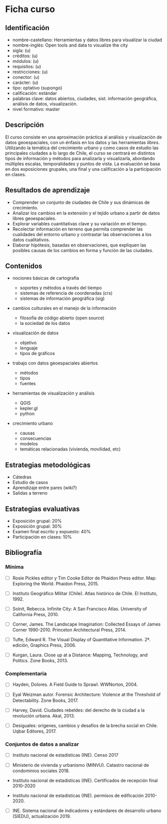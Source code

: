 # Ficha curso

## Identificación

- nombre-castellano: Herramientas y datos libres para visualizar la ciudad
- nombre-inglés: Open tools and data to visualize the city
- sigla: (u)
- créditos: (u)
- módulos: (u)
- requisitos: (u)
- restricciones: (u)
- conector: (u)
- carácter: (u)
- tipo: optativo (supongo)
- calificación: estándar
- palabras clave: datos abiertos, ciudades, sist. información geográfica, análisis de datos, visualización.
- nivel formativo: master

## Descripción

<!-- 120*6 = 720 caracteres o 20*6 = 120 palabras-->
El curso consiste en una aproximación práctica al análisis y visualización de datos geoespaciales, con un énfasis en los datos y las herramientas *libres*.
Utilizando la temática del crecimiento urbano y como casos de estudio las principales ciudades a lo largo de Chile, el curso se centrará en distintos tipos de información y métodos para analizarla y visualizarla, abordando múltiples escalas, temporalidades y puntos de vista.
La evaluación se basa en dos exposiciones grupales, una final y una calificación a la participación en clases.

## Resultados de aprendizaje

- Comprender un conjunto de ciudades de Chile y sus dinámicas de crecimiento.
- Analizar los cambios en la extensión y el tejido urbano a partir de datos libres geoespaciales.
- Explorar variables cuantitativas clave y su variación en el tiempo.
- Recolectar información en terreno que permita comprender las cualidades del entorno urbano y contrastar las observaciones a los datos cualitativos.
- Elaborar hipótesis, basadas en observaciones, que expliquen las posibles causas de los cambios en forma y función de las ciudades.

<!-- - Experimentar con el lenguaje de programación Python sobre los datos urbanos recolectados o generados. -->

## Contenidos

- nociones básicas de cartografía
  - soportes y métodos a través del tiempo
  - sistemas de referencia de coordenadas (crs)
  - sistemas de información geográfica (sig)

- cambios culturales en el manejo de la información
  - filosofía de código abierto (open source)
  - la sociedad de los datos

- visualización de datos
  - objetivo
  - lenguaje
  - tipos de gráficos

- trabajo con datos geoespaciales abiertos
  - métodos
  - tipos
  - fuentes

- herramientas de visualización y análisis
  - QGIS
  - kepler.gl
  - python

- crecimiento urbano
  - causas
  - consecuencias
  - modelos
  - temáticas relacionadas (vivienda, movilidad, etc)

## Estrategias metodológicas

- Cátedras
- Estudio de casos
- Aprendizaje entre pares (wiki?)
- Salidas a terreno

## Estrategias evaluativas

- Exposición grupal: 20%
- Exposición grupal: 30%
- Examen final escrito y expuesto: 40%
- Participación en clases: 10%

<!-- El examen final es individual y la idea es que los alumnos escriban un ensayo relacionando la ciudad que investigaron en grupo con un tema específico. Por ejemplo la movilidad, el consumo de tierra agrícola, los riesgos "naturales", etc. Además de entregar el ensayo, tienen que exponerlo al profesor y sus compañeros en unos 15 minutos -->

## Bibliografía

<!-- usar MLA 9ª edición? -->

### Mínima

<!-- ejemplos -->

- [ ] Rosie Pickles editor y Tim Cooke Editor de Phaidon Press editor. Map: Exploring the World. Phaidon Press, 2015.

- [ ] Instituto Geográfico Militar (Chile). Atlas histórico de Chile. El Instituto, 1992.

- [ ] Solnit, Rebecca. Infinite City: A San Francisco Atlas. University of California Press, 2010.

<!-- teoría -->

- [ ] Corner, James. The Landscape Imagination: Collected Essays of James Corner 1990-2010. Princeton Architectural Press, 2014.

- [ ] Tufte, Edward R. The Visual Display of Quantitative Information. 2ª. edición, Graphics Press, 2006.

- [ ] Kurgan, Laura. Close up at a Distance: Mapping, Technology, and Politics. Zone Books, 2013.

### Complementaria

- [ ] Hayden, Dolores. A Field Guide to Sprawl. WWNorton, 2004.

- [ ] Eyal Weizman autor. Forensic Architecture: Violence at the Threshold of Detectability. Zone Books, 2017.

- [ ] Harvey, David. Ciudades rebeldes: del derecho de la ciudad a la revolución urbana. Akal, 2013.

- [ ] Desiguales: orígenes, cambios y desafíos de la brecha social en Chile. Uqbar Editores, 2017.

### Conjuntos de datos a analizar

- [ ] Instituto nacional de estadísticas (INE). Censo 2017

- [ ] Ministerio de vivienda y urbanismo (MINVU). Catastro nacional de condominios sociales 2018.

- Instituto nacional de estadísticas (INE). Certificados de recepción final 2010-2020

- Instituto nacional de estadísticas (INE). permisos de edificación 2010-2020.

- [ ] INE. Sistema nacional de indicadores y estándares de desarrollo urbano (SIEDU), actualización 2019.
